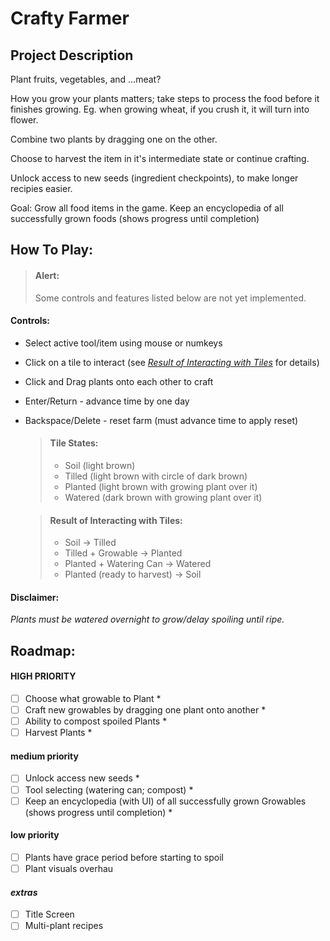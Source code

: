 # Crafty Farmer
## Project Description
Plant fruits, vegetables, and ...meat?

How you grow your plants matters; take steps to process the food before it finishes growing. Eg. when growing wheat, if you crush it, it will turn into flower.

Combine two plants by dragging one on the other.

Choose to harvest the item in it's intermediate state or continue crafting.

Unlock access to new seeds (ingredient checkpoints), to make longer recipies easier.

Goal: Grow all food items in the game.
Keep an encyclopedia of all successfully grown foods (shows progress until completion)


## How To Play:
  > #### Alert:
  > Some controls and features listed below are not yet implemented.
  #### Controls:
  - Select active tool/item using mouse or numkeys
  - Click on a tile to interact (see *[Result of Interacting with Tiles](#result-of-interacting-with-tiles)* for details)
  - Click and Drag plants onto each other to craft
  - Enter/Return - advance time by one day
  - Backspace/Delete - reset farm (must advance time to apply reset)

    > #### Tile States:
    > - Soil (light brown)
    > - Tilled (light brown with circle of dark brown)
    > - Planted (light brown with growing plant over it)
    > - Watered (dark brown with growing plant over it)

    > #### Result of Interacting with Tiles:
    > - Soil -> Tilled
    > - Tilled + Growable -> Planted
    > - Planted + Watering Can -> Watered
    > - Planted (ready to harvest) -> Soil

  
  #### Disclaimer:
  *Plants must be watered overnight to grow/delay spoiling until ripe.*


## Roadmap:
#### HIGH PRIORITY
- [ ] Choose what growable to Plant *
- [ ] Craft new growables by dragging one plant onto another *
- [ ] Ability to compost spoiled Plants *
- [ ] Harvest Plants *
#### medium priority
- [ ] Unlock access new seeds *
- [ ] Tool selecting (watering can; compost) *
- [ ] Keep an encyclopedia (with UI) of all successfully grown Growables (shows progress until completion) *
#### low priority
- [ ] Plants have grace period before starting to spoil
- [ ] Plant visuals overhau
#### *extras*
- [ ] Title Screen
- [ ] Multi-plant recipes
